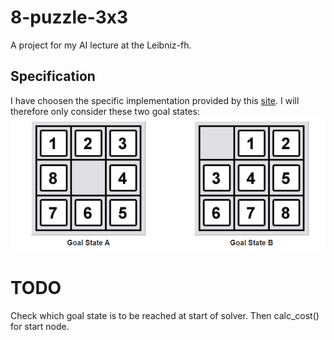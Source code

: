 # 8-puzzle-3x3
A project for my AI lecture at the Leibniz-fh.

## Specification
I have choosen the specific implementation provided by this [site](https://www.8puzzle.com/8_puzzle_problem.html).
I will therefore only consider these two goal states:
![Goal States](image/Goal_States.png)

# TODO
Check which goal state is to be reached at start of solver.
Then calc_cost() for start node.
